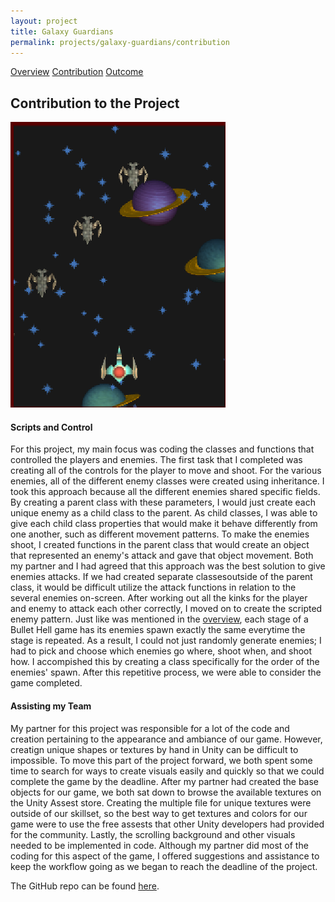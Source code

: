 ```yaml
---
layout: project
title: Galaxy Guardians
permalink: projects/galaxy-guardians/contribution
---
```


<div class="ui three item menu">
  <a href="/projects/galaxy-guardians/overview" class="item">Overview</a>
  <a href="/projects/galaxy-guardians/contribution" class="active item">Contribution</a>
  <a href="/projects/galaxy-guardians/outcome" class="item">Outcome</a>
</div>

<h2>Contribution to the Project</h2>

<img class="ui centered rounded image" src="/images/galaxy-guardians/contribution.png">

<h4>Scripts and Control</h4>
<p>
For this project, my main focus was coding the classes and functions that controlled the players and enemies. The first task that I completed was creating all of the controls for the player to move and shoot. For the various enemies, all of the different enemy classes were created using inheritance. I took this approach because all the different enemies shared specific fields. By creating a parent class with these parameters, I would just create each unique enemy as a child class to the parent. As child classes, I was able to give each child class properties that would make it behave differently from one another, such as different movement patterns. To make the enemies shoot, I created functions in the parent class that would create an object that represented an enemy's attack and gave that object movement. Both my partner and I had agreed that this approach was the best solution to give enemies attacks. If we had created separate classesoutside of the parent class, it would be difficult utilize the attack functions in relation to the several enemies on-screen. After working out all the kinks for the player and enemy to attack each other correctly, I moved on to create the scripted enemy pattern. Just like was mentioned in the <a href="/projects/galaxy-guardians/overview" class="item">overview</a>, each stage of a Bullet Hell game has its enemies spawn exactly the same everytime the stage is repeated. As a result, I could not just randomly generate enemies; I had to pick and choose which enemies go where, shoot when, and shoot how. I accompished this by creating a class specifically for the order of the enemies' spawn. After this repetitive process, we were able to consider the game completed. 
</p>

<h4>Assisting my Team</h4>
<p>
My partner for this project was responsible for a lot of the code and creation pertaining to the appearance and ambiance of our game. However, creatign unique shapes or textures by hand in Unity can be difficult to impossible. To move this part of the project forward, we both spent some time to search for ways to create visuals easily and quickly so that we could complete the game by the deadline. After my partner had created the base objects for our game, we both sat down to browse the available textures on the Unity Assest store. Creating the multiple file for unique textures were outside of our skillset, so the best way to get textures and colors for our game were to use the free assests that other Unity developers had provided for the community. Lastly, the scrolling background and other visuals needed to be implemented in code. Although my partner did most of the coding for this aspect of the game, I offered suggestions and assistance to keep the workflow going as we began to reach the deadline of the project.
</p>

<p>
The GitHub repo can be found <a href="https://github.com/look-n-cook/Look-n-Cook">here</a>.
</p>
